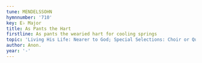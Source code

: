 ```yaml
---
tune: MENDELSSOHN
hymnnumber: '710'
key: E♭ Major
title: As Pants the Hart
firstline: As pants the wearied hart for cooling springs
topic: 'Living His Life: Nearer to God; Special Selections: Choir or Quartet'
author: Anon.
year: '-'
---
```

